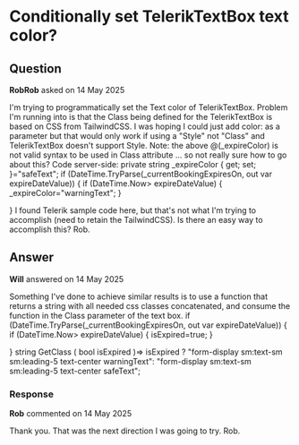 # Conditionally set TelerikTextBox text color?

## Question

**RobRob** asked on 14 May 2025

I'm trying to programmatically set the Text color of TelerikTextBox. Problem I'm running into is that the Class being defined for the TelerikTextBox is based on CSS from TailwindCSS. I was hoping I could just add color: as a parameter but that would only work if using a "Style" not "Class" and TelerikTextBox doesn't support Style. <style>.safeText { color: black;
}.warningText { color: red;
} </style> <TelerikTextBox Id="emptyReleaseOn" Class="form-display sm:text-sm sm:leading-5 text-center @(_expireColor)" Size="12" Value="@_currentBookingMTYRelease" ReadOnly="true" Width="6rem"> </TelerikTextBox> Note: the above @(_expireColor) is not valid syntax to be used in Class attribute ... so not really sure how to go about this? Code server-side: private string _expireColor { get; set; }="safeText"; if (DateTime.TryParse(_currentBookingExpiresOn, out var expireDateValue))
{ if (DateTime.Now> expireDateValue)
{
_expireColor="warningText";
}

} I found Telerik sample code here, but that's not what I'm trying to accomplish (need to retain the TailwindCSS). Is there an easy way to accomplish this? Rob.

## Answer

**Will** answered on 14 May 2025

Something I've done to achieve similar results is to use a function that returns a string with all needed css classes concatenated, and consume the function in the Class parameter of the text box. if (DateTime.TryParse(_currentBookingExpiresOn, out var expireDateValue))
{ if (DateTime.Now> expireDateValue)
{
isExpired=true;
}

} string GetClass ( bool isExpired )=> isExpired ? "form-display sm:text-sm sm:leading-5 text-center warningText": "form-display sm:text-sm sm:leading-5 text-center safeText";

<TelerikTextBox Id="emptyReleaseOn" Class="@GetClass(isExpired)" Size="12" Value="@_currentBookingMTYRelease" ReadOnly="true" Width="6rem"></TelerikTextBox>

### Response

**Rob** commented on 14 May 2025

Thank you. That was the next direction I was going to try. Rob.
